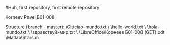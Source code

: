#Huh, first repository, first remote repository

Korneev Pavel B01-008


Structure (branch - master):
\Git\ciao-mundo.txt
 \   \hello-world.txt
  \   \hola-mundo.txt
   \   \здравствуй-мир.txt
    \ 
     \LibreOffice\Корнеев Б01-008 (GET).odt
      \Matlab\Stars.m
